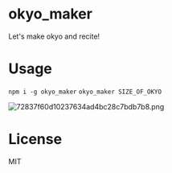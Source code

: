 # okyo_maker
Let's make okyo and recite!

# Usage
`npm i -g okyo_maker`
`okyo_maker SIZE_OF_OKYO`


![72837f60d10237634ad4bc28c7bdb7b8.png](https://qiita-image-store.s3.amazonaws.com/0/45771/aab0f721-1cae-486b-e3a0-b4ecd3168c0b.png "72837f60d10237634ad4bc28c7bdb7b8.png")

# License
MIT